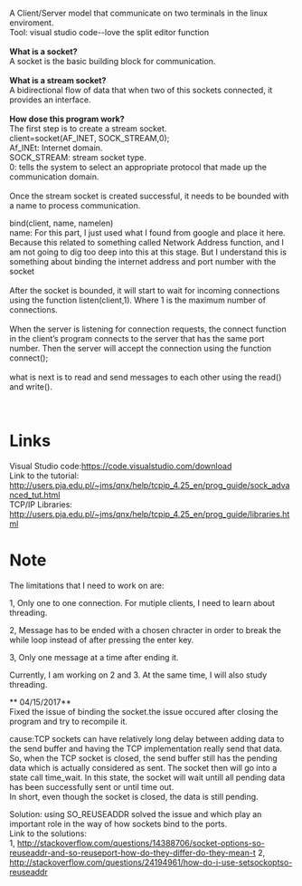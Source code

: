 
A Client/Server model that communicate on two terminals in the linux enviroment.
<br />
Tool: visual studio code--love the split editor function
<br />
<br />
**What is a socket?**<br />
A socket is the basic building block for communication.<br />
<br />
**What is a stream socket?**<br />
A bidirectional flow of data that when two of this sockets connected, it provides an interface.<br />
<br />
**How dose this program work?**<br />
The first step is to create a stream socket.<br />
client=socket(AF_INET, SOCK_STREAM,0);<br />
Af_INEt: Internet domain.<br />
SOCK_STREAM: stream socket type.<br />
0: tells the system to select an appropriate protocol that made up the communication domain.<br />
<br />
Once the stream socket is created successful, it needs to be bounded with a name to process communication. <br />

bind(client, name, namelen)<br />
name: For this part, I just used what I found from google and place it here. Because this related to something called Network Address function, and I am not going to dig too deep into this at this stage. But I understand this is something about binding the internet address and port number with the socket<br />
<br />
After the socket is bounded, it will start to wait for incoming connections using the function listen(client,1). Where 1 is the maximum number of connections.<br />
<br />
When the server is listening for connection requests, the connect function in the client’s program connects to the server that has the same port number. Then the server will accept the connection using the function connect();<br />
<br />
what is next is to read and send messages to each other using the read() and write().<br />

<br />

# Links<br />

Visual Studio code:https://code.visualstudio.com/download<br />
Link to the tutorial: http://users.pja.edu.pl/~jms/qnx/help/tcpip_4.25_en/prog_guide/sock_advanced_tut.html<br />
TCP/IP Libraries: http://users.pja.edu.pl/~jms/qnx/help/tcpip_4.25_en/prog_guide/libraries.html<br />


# Note<br />
The limitations that I need to work on are:

1, Only one to one connection. For mutiple clients, I need to learn about threading.

2, Message has to be ended with a chosen chracter in order to break the while loop instead of after pressing the enter key. 

3, Only one message at a time after ending it.

Currently, I am working on 2 and 3. At the same time, I will also study threading.


** 04/15/2017**<br />
Fixed the issue of binding the socket.the issue occured after closing the program and try to recompile it.<br />

cause:TCP sockets can have relatively long delay between adding data to the send buffer and having the TCP implementation really send that data.<br />
So, when the TCP socket is closed, the send buffer still has the pending data which is actually considered as sent. The socket then will go into a state call time_wait. In this state, the socket will wait untill all pending data has been successfully sent or until time out.<br />
In short, even though the socket is closed, the data is still pending. <br />

Solution: using SO_REUSEADDR solved the issue and which play an important role in the way of how sockets bind to the ports.
<br />
Link to the solutions:<br />
1, http://stackoverflow.com/questions/14388706/socket-options-so-reuseaddr-and-so-reuseport-how-do-they-differ-do-they-mean-t
2, http://stackoverflow.com/questions/24194961/how-do-i-use-setsockoptso-reuseaddr
